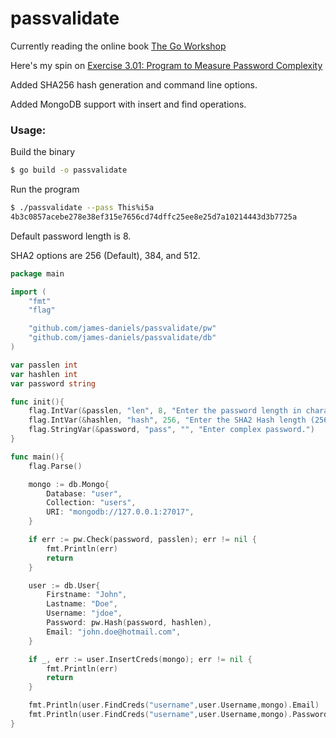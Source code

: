 # passvalidate
Currently reading the online book [The Go Workshop](https://courses.packtpub.com/courses/go)

Here's my spin on [Exercise 3.01: Program to Measure Password Complexity](https://github.com/PacktWorkshops/The-Go-Workshop/blob/master/Chapter03/Exercise03.01/main.go)

Added SHA256 hash generation and command line options.

Added MongoDB support with insert and find operations. 

### Usage:
Build the binary
```Bash
$ go build -o passvalidate
```

Run the program
```Bash
$ ./passvalidate --pass This%i5a
4b3c0857acebe278e38ef315e7656cd74dffc25ee8e25d7a10214443d3b7725a
```

Default password length is 8.

SHA2 options are 256 (Default), 384, and 512.

```GO
package main

import (
	"fmt"
	"flag"

	"github.com/james-daniels/passvalidate/pw"
	"github.com/james-daniels/passvalidate/db"
)

var passlen int
var hashlen int
var password string

func init(){
	flag.IntVar(&passlen, "len", 8, "Enter the password length in characters.")
	flag.IntVar(&hashlen, "hash", 256, "Enter the SHA2 Hash length (256, 384, 512).")
	flag.StringVar(&password, "pass", "", "Enter complex password.")
}

func main(){
	flag.Parse()

	mongo := db.Mongo{
		Database: "user",
		Collection: "users",
		URI: "mongodb://127.0.0.1:27017",
	}

	if err := pw.Check(password, passlen); err != nil {
		fmt.Println(err)
		return
	}

	user := db.User{
		Firstname: "John",
		Lastname: "Doe",
		Username: "jdoe",
		Password: pw.Hash(password, hashlen),
		Email: "john.doe@hotmail.com",
	}

	if _, err := user.InsertCreds(mongo); err != nil {
		fmt.Println(err)
		return
	}

	fmt.Println(user.FindCreds("username",user.Username,mongo).Email)
	fmt.Println(user.FindCreds("username",user.Username,mongo).Password)
}
```
